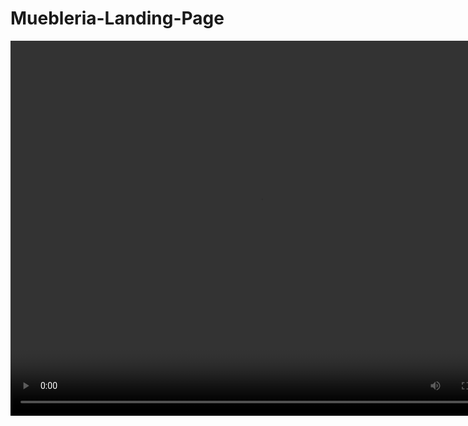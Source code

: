 # Muebleria-Landing-Page
<video autoplay="autoplay" loop="loop" width="800" height="600">
    <source src="https://github.com/macknilan/Muebleria-Landing-Page/blob/master/video.mp4" type="video/mp4" />
    <img src="https://github.com/macknilan/Muebleria-Landing-Page/blob/master/video.gif" width="800" height="600" />
</video>

